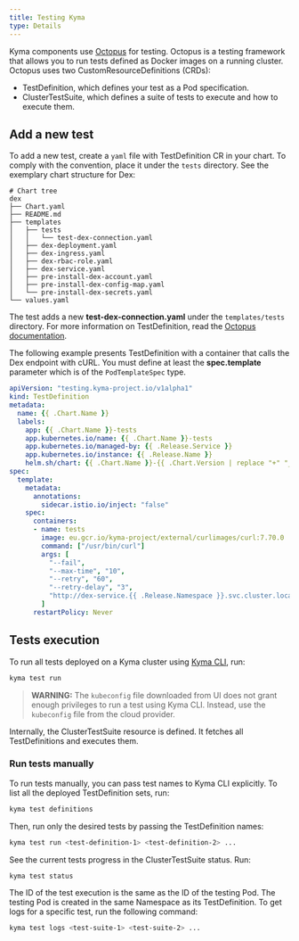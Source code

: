 ```yaml
---
title: Testing Kyma
type: Details
---
```


Kyma components use [Octopus](http://github.com/kyma-incubator/octopus) for testing.
Octopus is a testing framework that allows you to run tests defined as Docker images on a running cluster.
Octopus uses two CustomResourceDefinitions (CRDs):

- TestDefinition, which defines your test as a Pod specification.
- ClusterTestSuite, which defines a suite of tests to execute and how to execute them.

## Add a new test

To add a new test, create a `yaml` file with TestDefinition CR in your chart. To comply with the convention, place it under the `tests` directory.
See the exemplary chart structure for Dex:

```
# Chart tree
dex
├── Chart.yaml
├── README.md
├── templates
│   ├── tests
│   │   └── test-dex-connection.yaml
│   ├── dex-deployment.yaml
│   ├── dex-ingress.yaml
│   ├── dex-rbac-role.yaml
│   ├── dex-service.yaml
│   ├── pre-install-dex-account.yaml
│   ├── pre-install-dex-config-map.yaml
│   └── pre-install-dex-secrets.yaml
└── values.yaml
```

The test adds a new **test-dex-connection.yaml** under the `templates/tests` directory.
For more information on TestDefinition, read the [Octopus documentation](https://github.com/kyma-incubator/octopus/blob/master/docs/crd-test-definition.md).

The following example presents TestDefinition with a container that calls the Dex endpoint with cURL. You must define at least the **spec.template** parameter which is of the `PodTemplateSpec` type.

```yaml
apiVersion: "testing.kyma-project.io/v1alpha1"
kind: TestDefinition
metadata:
  name: {{ .Chart.Name }}
  labels:
    app: {{ .Chart.Name }}-tests
    app.kubernetes.io/name: {{ .Chart.Name }}-tests
    app.kubernetes.io/managed-by: {{ .Release.Service }}
    app.kubernetes.io/instance: {{ .Release.Name }}
    helm.sh/chart: {{ .Chart.Name }}-{{ .Chart.Version | replace "+" "_" }}
spec:
  template:
    metadata:
      annotations:
        sidecar.istio.io/inject: "false"
    spec:
      containers:
      - name: tests
        image: eu.gcr.io/kyma-project/external/curlimages/curl:7.70.0
        command: ["/usr/bin/curl"]
        args: [
          "--fail",
          "--max-time", "10",
          "--retry", "60",
          "--retry-delay", "3",
          "http://dex-service.{{ .Release.Namespace }}.svc.cluster.local:5556/.well-known/openid-configuration"
        ]
      restartPolicy: Never

```

## Tests execution

To run all tests deployed on a Kyma cluster using [Kyma CLI](https://github.com/kyma-project/cli), run:

```bash
kyma test run
```

>**WARNING:** The `kubeconfig` file downloaded from UI does not grant enough privileges to run a test using Kyma CLI. Instead, use the `kubeconfig` file from the cloud provider.

Internally, the ClusterTestSuite resource is defined. It fetches all TestDefinitions and executes them.

### Run tests manually
To run tests manually, you can pass test names to Kyma CLI explicitly. To list all the deployed TestDefinition sets, run:

```bash
kyma test definitions
```

Then, run only the desired tests by passing the TestDefinition names:

```bash
kyma test run <test-definition-1> <test-definition-2> ...
```

See the current tests progress in the ClusterTestSuite status. Run:

```bash
kyma test status
```

The ID of the test execution is the same as the ID of the testing Pod. The testing Pod is created in the same Namespace as its TestDefinition. To get logs for a specific test, run the following command:

```bash
kyma test logs <test-suite-1> <test-suite-2> ...
```
